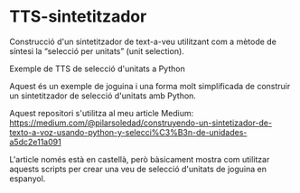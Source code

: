 # TTS-sintetitzador

Construcció d'un sintetitzador de text-a-veu utilitzant com a mètode de síntesi la “selecció per unitats” (unit selection).

Exemple de TTS de selecció d'unitats a Python

Aquest és un exemple de joguina i una forma molt simplificada de construir un sintetitzador de selecció d'unitats amb Python.

Aquest repositori s'utilitza al meu article Medium:
https://medium.com/@pilarsoledad/construyendo-un-sintetizador-de-texto-a-voz-usando-python-y-selecci%C3%B3n-de-unidades-a5dc2e11a091

L'article només està en castellà, però bàsicament mostra com utilitzar aquests scripts per crear una veu de selecció d'unitats de joguina en espanyol.
